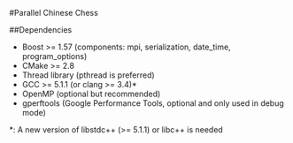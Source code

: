 #Parallel Chinese Chess

##Dependencies

- Boost >= 1.57 (components: mpi, serialization, date_time, program_options)
- CMake >= 2.8
- Thread library (pthread is preferred)
- GCC >= 5.1.1 (or clang >= 3.4)\*
- OpenMP (optional but recommended)
- gperftools (Google Performance Tools, optional and only used in debug mode)

\*: A new version of libstdc++ (>= 5.1.1) or libc++ is needed
